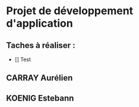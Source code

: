 # Projet de développement d'application

## Taches à réaliser :
- [] Test

## CARRAY Aurélien
## KOENIG Estebann

